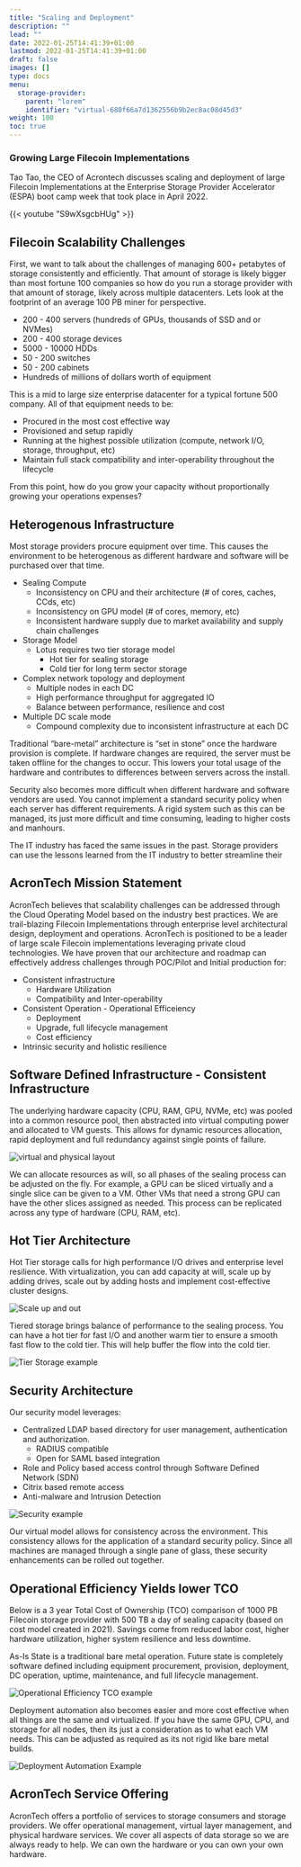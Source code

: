 ```yaml
---
title: "Scaling and Deployment"
description: ""
lead: ""
date: 2022-01-25T14:41:39+01:00
lastmod: 2022-01-25T14:41:39+01:00
draft: false
images: []
type: docs
menu:
  storage-provider:
    parent: "lorem"
    identifier: "virtual-680f66a7d1362556b9b2ec8ac08d45d3"
weight: 100
toc: true
---
```


### Growing Large Filecoin Implementations

Tao Tao, the CEO of Acrontech discusses scaling and deployment of large Filecoin Implementations at the Enterprise Storage Provider Accelerator (ESPA) boot camp week that took place in April 2022.

{{< youtube "S9wXsgcbHUg" >}}

## Filecoin Scalability Challenges

First, we want to talk about the challenges of managing 600+ petabytes of storage consistently and efficiently. That amount of storage is likely bigger than most fortune 100 companies so how do you run a storage provider with that amount of storage, likely across multiple datacenters. Lets look at the footprint of an average 100 PB miner for perspective. 

- 200 - 400 servers (hundreds of GPUs, thousands of SSD and or NVMes)
- 200 - 400 storage devices
- 5000 - 10000 HDDs
- 50 - 200 switches
- 50 - 200 cabinets
- Hundreds of millions of dollars worth of equipment

This is a mid to large size enterprise datacenter for a typical fortune 500 company. All of that equipment needs to be:

- Procured in the most cost effective way
- Provisioned and setup rapidly
- Running at the highest possible utilization (compute, network I/O, storage, throughput, etc)
- Maintain full stack compatibility and inter-operability throughout the lifecycle

From this point, how do you grow your capacity without proportionally growing your operations expenses? 

## Heterogenous Infrastructure

Most storage providers procure equipment over time. This causes the environment to be heterogenous as different hardware and software will be purchased over that time. 

- Sealing Compute
    - Inconsistency on CPU and their architecture (# of cores, caches, CCds, etc)
    - Inconsistency on GPU model (# of cores, memory, etc)
    - Inconsistent hardware supply due to market availability and supply chain challenges
- Storage Model
    - Lotus requires two tier storage model
        - Hot tier for sealing storage
        - Cold tier for long term sector storage
- Complex network topology and deployment
    - Multiple nodes in each DC
    - High performance throughput for aggregated IO
    - Balance between performance, resilience and cost
- Multiple DC scale mode
    - Compound complexity due to inconsistent infrastructure at each DC

Traditional “bare-metal” architecture is “set in stone” once the hardware provision is complete. If hardware changes are required, the server must be taken offline for the changes to occur. This lowers your total usage of the hardware and contributes to differences between servers across the install. 

Security also becomes more difficult when different hardware and software vendors are used. You cannot implement a standard security policy when each server has different requirements. A rigid system such as this can be managed, its just more difficult and time consuming, leading to higher costs and manhours. 

The IT industry has faced the same issues in the past. Storage providers can use the lessons learned from the IT industry to better streamline their 

## AcronTech Mission Statement

AcronTech believes that scalability challenges can be addressed through the Cloud Operating Model based on the industry best practices. We are trail-blazing Filecoin Implementations through enterprise level architectural design, deployment and operations. AcronTech is positioned to be a leader of large scale Filecoin implementations leveraging private cloud technologies. We have proven that our architecture and roadmap can effectively address challenges through POC/Pilot and Initial production for:

- Consistent infrastructure
    - Hardware Utilization
    - Compatibility and Inter-operability
- Consistent Operation - Operational Efficeiency
    - Deployment
    - Upgrade, full lifecycle management
    - Cost efficiency
- Intrinsic security and holistic resilience

## Software Defined Infrastructure - Consistent Infrastructure

The underlying hardware capacity (CPU, RAM, GPU, NVMe, etc) was pooled into a common resource pool, then abstracted into virtual computing power and allocated to VM guests. This allows for dynamic resources allocation, rapid deployment and full redundancy against single points of failure.  

![virtual and physical layout](1.png)

We can allocate resources as will, so all phases of the sealing process can be adjusted on the fly. For example, a GPU can be sliced virtually and a single slice can be given to a VM. Other VMs that need a strong GPU can have the other slices assigned as needed. This process can be replicated across any type of hardware (CPU, RAM, etc).

## Hot Tier Architecture

Hot Tier storage calls for high performance I/O drives and enterprise level resilience. With virtualization, you can add capacity at will, scale up by adding drives, scale out by adding hosts and implement cost-effective cluster designs. 

![Scale up and out](2.png)

Tiered storage brings balance of performance to the sealing process. You can have a hot tier for fast I/O and another warm tier to ensure a smooth fast flow to the cold tier. This will help buffer the flow into the cold tier.

![Tier Storage example](3.png)

## Security Architecture

Our security model leverages:

- Centralized LDAP based directory for user management, authentication and authorization.
    - RADIUS compatible
    - Open for SAML based integration
- Role and Policy based access control through Software Defined Network (SDN)
- Citrix based remote access
- Anti-malware and Intrusion Detection

![Security example](4.png)

Our virtual model allows for consistency across the environment. This consistency allows for the application of a standard security policy. Since all machines are managed through a single pane of glass, these security enhancements can be rolled out together. 

## Operational Efficiency Yields lower TCO

Below is a 3 year Total Cost of Ownership (TCO) comparison of 1000 PB Filecoin storage provider with 500 TB a day of sealing capacity (based on cost model created in 2021). Savings come from reduced labor cost, higher hardware utilization, higher system resilience and less downtime. 

As-Is State is a traditional bare metal operation. Future state is completely software defined including equipment procurement, provision, deployment, DC operation, uptime, maintenance, and full lifecycle management. 

![Operational Efficiency TCO example](5.png)

Deployment automation also becomes easier and more cost effective when all things are the same and virtualized. If you have the same GPU, CPU, and storage for all nodes, then its just a consideration as to what each VM needs. This can be adjusted as required as its not rigid like bare metal builds.

![Deployment Automation Example](6.png)

## AcronTech Service Offering

AcronTech offers a portfolio of services to storage consumers and storage providers. We offer operational management, virtual layer management, and physical hardware services. We cover all aspects of data storage so we are always ready to help. We can own the hardware or you can own your own hardware.